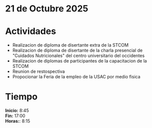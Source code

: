 # 21 de Octubre 2025

# Actividades

- Realizacion de diploma de disertante extra de la STCOM
- Realizacion de diploma de disertante de la charla presencial de "Cuidados Nutricionales" del centro universitario del occidentes
- Realizacion de diplomas de participantes de la capacitacion de la STCOM
- Reunion de restospectiva
- Propocionar la Feria de la empleo de la USAC por medio fisica

# Tiempo

**Inicio:** 8:45  
**Fin:** 17:00  
**Horas:**: 8:15  
